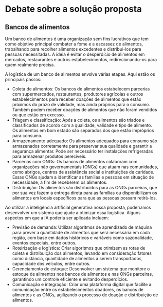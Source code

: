 # Debate sobre a solução proposta

## Bancos de alimentos

<p>
    Um banco de alimentos é uma organização sem fins lucrativos que tem como objetivo principal combater a fome e a escassez de alimentos, trabalhando para recolher alimentos excedentes e distribuí-los para pessoas necessitadas. A ideia é evitar o desperdício de alimentos em mercados, restaurantes e outros estabelecimentos, redirecionando-os para quem realmente precisa.
</p>

<p>
A logística de um banco de alimentos envolve várias etapas. Aqui estão os principais passos:
    <ul>
        <li>Coleta de alimentos: Os bancos de alimentos estabelecem parcerias com supermercados, restaurantes, produtores agrícolas e outros estabelecimentos para receber doações de alimentos que estão próximos do prazo de validade, mas ainda próprios para o consumo. Também podem receber doações de alimentos que não foram vendidos ou que estão em excesso.</li>
        <li>Triagem e classificação: Após a coleta, os alimentos são triados e classificados de acordo com a qualidade, validade e tipo de alimento. Os alimentos em bom estado são separados dos que estão impróprios para consumo.</li>
        <li>Armazenamento adequado: Os alimentos adequados para consumo são armazenados corretamente para preservar sua qualidade e garantir a segurança alimentar. Pode ser necessário ter instalações refrigeradas para armazenar produtos perecíveis.</li>
        <li>Parcerias com ONGs: Os bancos de alimentos colaboram com organizações não governamentais (ONGs) que atuam nas comunidades, como abrigos, centros de assistência social e instituições de caridade. Essas ONGs ajudam a identificar as famílias e pessoas em situação de necessidade, a fim de receberem os alimentos.</li>
        <li>Distribuição: Os alimentos são distribuídos para as ONGs parceiras, que por sua vez fazem a entrega direta para as famílias ou disponibilizam os alimentos em locais específicos para que as pessoas possam retirá-los.</li>
    </ul>
</p>

<p>
    Ao utilizar a inteligência artificial generativa nossa proposta, poderíamos desenvolver um sistema que ajude a otimizar essa logística. Alguns aspectos em que a IA poderia ser aplicada incluem:
    <ul>
        <li>Previsão de demanda: Utilizar algoritmos de aprendizado de máquina para prever a quantidade de alimentos que será necessária em cada região, com base em dados históricos e variáveis como sazonalidade, eventos especiais, entre outros.</li>
        <li>Roteirização e logística: Criar algoritmos que otimizem as rotas de coleta e distribuição dos alimentos, levando em consideração fatores como distância, quantidade de alimentos a serem transportados, capacidade dos veículos, entre outros.</li>
        <li>Gerenciamento de estoque: Desenvolver um sistema que monitore o estoque de alimentos nos bancos de alimentos e nas ONGs parceiras, garantindo um controle eficiente e evitando desperdícios.</li>
        <li>Comunicação e integração: Criar uma plataforma digital que facilite a comunicação entre os estabelecimentos doadores, os bancos de alimentos e as ONGs, agilizando o processo de doação e distribuição de alimentos.</li>
    </ul>
</p>